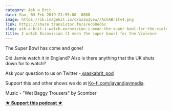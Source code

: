 ```yaml
---
category: Ask a Brit
date: Sun, 03 Feb 2019 21:55:00 -0800
image: https://ik.imagekit.io/cxazzw3yew//AskABritv4.png
link: https://share.transistor.fm/s/ec08ed6c
slug: ask-a-brit-i-watch-eurovision-i-mean-the-super-bowl-for-the-violence
title: I watch Eurovision (I mean the super bowl) for the Violence
---
```


<p>The Super Bowl has come and gone!</p><p>Did Jamie watch it in England? Also is there anything that the UK shuts down for to watch?</p><p>Ask your question to us on Twitter -<a href="https://twitter.com/askabrit_pod"> @askabrit_pod</a></p><p>Support this and other shows we do at <a href="https://Ko-fi.com/jayandjaymedia">Ko-fi.com/jayandjaymedia</a>. </p><p>Music - "Wet Baggy Trousers" by Scomber</p><p><strong><a href="https://ko-fi.com/jayandjaymedia" rel="payment" title="★ Support this podcast ★">★ Support this podcast ★</a></strong></p>